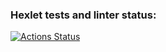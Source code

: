 ### Hexlet tests and linter status:
[![Actions Status](https://github.com/Ckeis322/frontend-project-44/actions/workflows/hexlet-check.yml/badge.svg)](https://github.com/Ckeis322/frontend-project-44/actions)